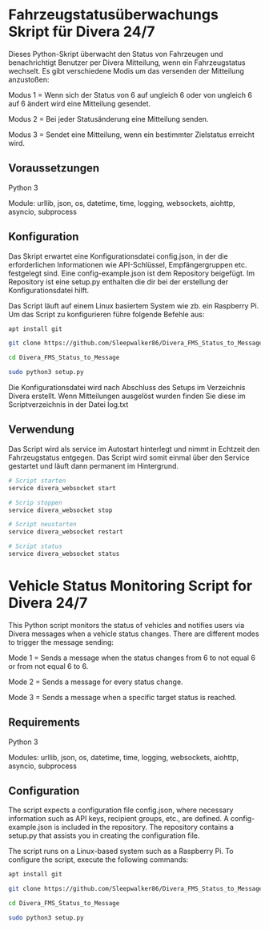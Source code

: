 # Fahrzeugstatusüberwachungs Skript für Divera 24/7

Dieses Python-Skript überwacht den Status von Fahrzeugen und benachrichtigt Benutzer per Divera Mitteilung,
wenn ein Fahrzeugstatus wechselt. Es gibt verschiedene Modis um das versenden der Mitteilung anzustoßen:

Modus 1 = Wenn sich der Status von 6 auf ungleich 6 oder von ungleich 6 auf 6 ändert wird eine Mitteilung gesendet.

Modus 2 = Bei jeder Statusänderung eine Mitteilung senden.

Modus 3 = Sendet eine Mitteilung, wenn ein bestimmter Zielstatus erreicht wird.

## Voraussetzungen
Python 3

Module: urllib, json, os, datetime, time, logging, websockets, aiohttp, asyncio, subprocess

## Konfiguration
Das Skript erwartet eine Konfigurationsdatei config.json, in der die erforderlichen Informationen wie API-Schlüssel, Empfängergruppen etc. festgelegt sind.
Eine config-example.json ist dem Repository beigefügt.
Im Repository ist eine setup.py enthalten die dir bei der erstellung der Konfigurationsdatei hilft.

Das Script läuft auf einem Linux basiertem System wie zb. ein Raspberry Pi.
Um das Script zu konfigurieren führe folgende Befehle aus:

```bash
apt install git

git clone https://github.com/Sleepwalker86/Divera_FMS_Status_to_Message.git

cd Divera_FMS_Status_to_Message

sudo python3 setup.py

```

Die Konfigurationsdatei wird nach Abschluss des Setups im Verzeichnis Divera erstellt.
Wenn Mitteilungen ausgelöst wurden finden Sie diese im Scriptverzeichnis in der Datei log.txt

## Verwendung
Das Script wird als service im Autostart hinterlegt und nimmt in Echtzeit den Fahrzeugstatus entgegen.
Das Script wird somit einmal über den Service gestartet und läuft dann permanent im Hintergrund.

```bash
# Script starten
service divera_websocket start

# Scrip stoppen
service divera_websocket stop

# Script neustarten
service divera_websocket restart

# Script status
service divera_websocket status
```

# Vehicle Status Monitoring Script for Divera 24/7

This Python script monitors the status of vehicles and notifies users via Divera messages when a vehicle status changes. There are different modes to trigger the message sending:

Mode 1 = Sends a message when the status changes from 6 to not equal 6 or from not equal 6 to 6.

Mode 2 = Sends a message for every status change.

Mode 3 = Sends a message when a specific target status is reached.

## Requirements
Python 3

Modules: urllib, json, os, datetime, time, logging, websockets, aiohttp, asyncio, subprocess

## Configuration
The script expects a configuration file config.json, where necessary information such as API keys, recipient groups, etc., are defined.
A config-example.json is included in the repository.
The repository contains a setup.py that assists you in creating the configuration file.

The script runs on a Linux-based system such as a Raspberry Pi.
To configure the script, execute the following commands:

```bash
apt install git

git clone https://github.com/Sleepwalker86/Divera_FMS_Status_to_Message.git

cd Divera_FMS_Status_to_Message

sudo python3 setup.py
```